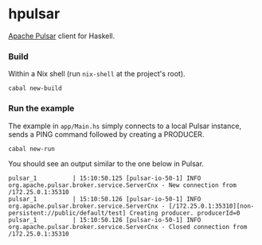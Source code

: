hpulsar
=======

[Apache Pulsar](https://pulsar.apache.org/) client for Haskell.

### Build

Within a Nix shell (run `nix-shell` at the project's root).

```shell
cabal new-build
```

### Run the example

The example in `app/Main.hs` simply connects to a local Pulsar instance, sends a PING command followed by creating a PRODUCER.

```shell
cabal new-run
```

You should see an output similar to the one below in Pulsar.

```
pulsar_1          | 15:10:50.125 [pulsar-io-50-1] INFO  org.apache.pulsar.broker.service.ServerCnx - New connection from /172.25.0.1:35310
pulsar_1          | 15:10:50.126 [pulsar-io-50-1] INFO  org.apache.pulsar.broker.service.ServerCnx - [/172.25.0.1:35310][non-persistent://public/default/test] Creating producer. producerId=0
pulsar_1          | 15:10:50.126 [pulsar-io-50-1] INFO  org.apache.pulsar.broker.service.ServerCnx - Closed connection from /172.25.0.1:35310
```
